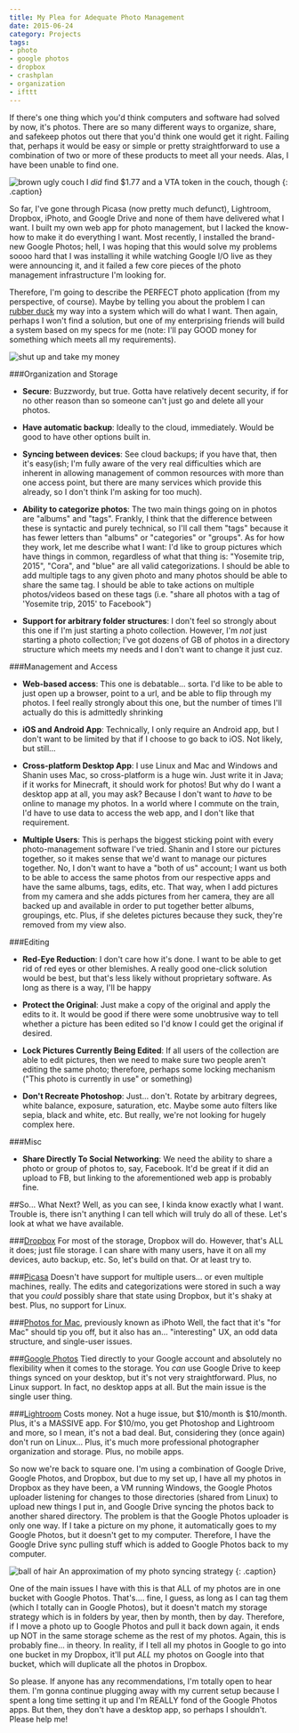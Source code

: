 ```yaml
---
title: My Plea for Adequate Photo Management
date: 2015-06-24
category: Projects
tags: 
- photo
- google photos
- dropbox
- crashplan
- organization
- ifttt
---
```


If there's one thing which you'd think computers and software had solved by now, it's photos. There are so many
different ways to organize, share, and safekeep photos out there that you'd think one would get it right. Failing that,
perhaps it would be easy or simple or pretty straightforward to use a combination of two or more of these products to
meet all your needs. Alas, I have been unable to find one.

![brown ugly couch](/assets/img/posts/my-plea-for-adequate-photo-management/photo_nightmare_couch.jpg)
I *did* find $1.77 and a VTA token in the couch, though
{: .caption}

So far, I've gone through Picasa (now pretty much defunct), Lightroom, Dropbox, iPhoto, and Google Drive and none of
them have delivered what I want. I built my own web app for photo management, but I lacked the know-how to make it do
everything I want. Most recently, I installed the brand-new Google Photos; hell, I was hoping that this would solve my
problems soooo hard that I was installing it while watching Google I/O live as they were announcing it, and it failed
a few core pieces of the photo management infrastructure I'm looking for.

Therefore, I'm going to describe the PERFECT photo application (from my perspective, of course). Maybe by telling
you about the problem I can [rubber duck](https://en.wikipedia.org/wiki/Rubber_duck_debugging) my way into a system which will do what I want. Then again,
perhaps I won't find a solution, but one of my enterprising friends will build a system based on my specs for me (note:
I'll pay GOOD money for something which meets all my requirements). 

![shut up and take my money](/assets/img/posts/my-plea-for-adequate-photo-management/photo_nightmare_shut_up.jpg)

###Organization and Storage
*   **Secure**: Buzzwordy, but true. Gotta have relatively decent security, if for no other reason than so someone can't
    just go and delete all your photos.
    
*   **Have automatic backup**: Ideally to the cloud, immediately. Would be good to have other options built in.

*   **Syncing between devices**: See cloud backups; if you have that, then it's easy(ish; I'm fully aware of the very
    real difficulties which are inherent in allowing management of common resources with more than one access point, but
    there are many services which provide this already, so I don't think I'm asking for too much).

*   **Ability to categorize photos**: The two main things going on in photos are "albums" and "tags". Frankly, I think
    that the difference between these is syntactic and purely technical, so I'll call them "tags" because it has fewer
    letters than "albums" or "categories" or "groups". As for how they work, let me describe what I want: I'd like to
    group pictures which have things in common, regardless of what that thing is: "Yosemite trip, 2015", "Cora", and
    "blue" are all valid categorizations. I should be able to add multiple tags to any given photo and many photos
    should be able to share the same tag. I should be able to take actions on multiple photos/videos based on these tags
    (i.e. "share all photos with a tag of 'Yosemite trip, 2015' to Facebook")

*   **Support for arbitrary folder structures**: I don't feel so strongly about this one if I'm just starting a photo
    collection. However, I'm *not* just starting a photo collection; I've got dozens of GB of photos in a directory
    structure which meets my needs and I don't want to change it just cuz.

###Management and Access
*   **Web-based access**: This one is debatable... sorta. I'd like to be able to just open up a browser, point to a
    url, and be able to flip through my photos. I feel really strongly about this one, but the number of times I'll
    actually do this is admittedly shrinking

*   **iOS and Android App**: Technically, I only require an Android app, but I don't want to be limited by that if I
    choose to go back to iOS. Not likely, but still...

*   **Cross-platform Desktop App**: I use Linux and Mac and Windows and Shanin uses Mac, so cross-platform is a huge win.
    Just write it in Java; if it works for Minecraft, it should work for photos! But why do I want a desktop app at all,
    you may ask? Because I don't want to *have* to be online to manage my photos. In a world where I commute on the
    train, I'd have to use data to access the web app, and I don't like that requirement.
     
*   **Multiple Users**: This is perhaps the biggest sticking point with every photo-management software I've tried.
    Shanin and I store our pictures together, so it makes sense that we'd want to manage our pictures together. No, I
    don't want to have a "both of us" account; I want us both to be able to access the same photos from our respective
    apps and have the same albums, tags, edits, etc. That way, when I add pictures from my camera and she adds pictures
    from her camera, they are all backed up and available in order to put together better albums, groupings, etc. Plus,
    if she deletes pictures because they suck, they're removed from my view also.

###Editing
*   **Red-Eye Reduction**: I don't care how it's done. I want to be able to get rid of red eyes or other blemishes.
    A really good one-click solution would be best, but that's less likely without proprietary software. As long as
    there is a way, I'll be happy

*   **Protect the Original**: Just make a copy of the original and apply the edits to it. It would be good if there were
    some unobtrusive way to tell whether a picture has been edited so I'd know I could get the original if desired.
    
*   **Lock Pictures Currently Being Edited**: If all users of the collection are able to edit pictures, then we need to
    make sure two people aren't editing the same photo; therefore, perhaps some locking mechanism ("This photo is
    currently in use" or something)
    
*   **Don't Recreate Photoshop**: Just... don't. Rotate by arbitrary degrees, white balance, exposure, saturation, etc.
    Maybe some auto filters like sepia, black and white, etc. But really, we're not looking for hugely complex here.

###Misc
*   **Share Directly To Social Networking**: We need the ability to share a photo or group of photos to, say, Facebook.
    It'd be great if it did an upload to FB, but linking to the aforementioned web app is probably fine.
    
##So... What Next?
Well, as you can see, I kinda know exactly what I want. Trouble is, there isn't anything I can tell which will truly do
all of these. Let's look at what we have available.

###[Dropbox](https://www.dropbox.com)
For most of the storage, Dropbox will do. However, that's ALL it does; just file storage. I can share with
many users, have it on all my devices, auto backup, etc. So, let's build on that. Or at least try to.

###[Picasa](https://picasa.google.com)
Doesn't have support for multiple users... or even multiple machines, really. The 
edits and categorizations were stored in such a way that you *could* possibly share that state using Dropbox, but it's
shaky at best. Plus, no support for Linux.

###[Photos for Mac](https://www.apple.com/mac/iphoto/), previously known as iPhoto
Well, the fact that it's "for Mac" should tip you off, but it also has an... "interesting" UX, an odd data structure,
and single-user issues.

###[Google Photos](https://photos.google.com)
Tied directly to your Google account and absolutely no flexibility when it comes to the storage. You *can* use Google
Drive to keep things synced on your desktop, but it's not very straightforward. Plus, no Linux support. In fact, no
desktop apps at all. But the main issue is the single user thing.

###[Lightroom](https://lightroom.adobe.com)
Costs money. Not a huge issue, but $10/month is $10/month. Plus, it's a MASSIVE app. For $10/mo, you get Photoshop and
Lightroom and more, so I mean, it's not a bad deal. But, considering they (once again) don't run on Linux... Plus, it's
much more professional photographer organization and storage. Plus, no mobile apps.

So now we're back to square one. I'm using a combination of Google Drive, Google Photos, and Dropbox, but due to my set
up, I have all my photos in Dropbox as they have been, a VM running Windows, the Google Photos uploader listening for
changes to those directories (shared from Linux) to upload new things I put in, and Google Drive syncing the photos back
to another shared directory. The problem is that the Google Photos uploader is only one way. If I take a picture on my
phone, it automatically goes to my Google Photos, but it doesn't get to my computer. Therefore, I have the Google Drive
sync pulling stuff which is added to Google Photos back to my computer.

![ball of hair](/assets/img/posts/my-plea-for-adequate-photo-management/photo_nightmare_hair.jpg)
An approximation of my photo syncing strategy
{: .caption}

One of the main issues I have with this is that ALL of my photos are in one bucket with Google Photos. That's.... fine,
I guess, as long as I can tag them (which I totally can in Google Photos), but it doesn't match my storage strategy
which is in folders by year, then by month, then by day. Therefore, if I move a photo up to Google Photos and pull it
back down again, it ends up NOT in the same storage scheme as the rest of my photos. Again, this is probably fine... in
theory. In reality, if I tell all my photos in Google to go into one bucket in my Dropbox, it'll put *ALL* my
photos on Google into that bucket, which will duplicate all the photos in Dropbox.

So please. If anyone has any recommendations, I'm totally open to hear them. I'm gonna continue plugging away with my
current setup because I spent a long time setting it up and I'm REALLY fond of the Google Photos apps. But then, they
don't have a desktop app, so perhaps I shouldn't. Please help me!
    

